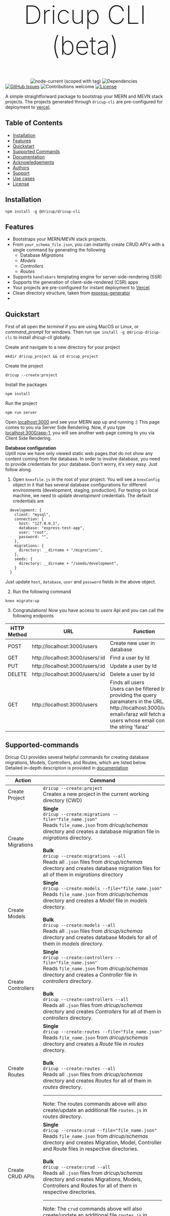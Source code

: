 <header>

<h1 style="font-weight:200; font-size:80px">Dricup CLI (beta)</h1>

</header>

&nbsp;&nbsp;&nbsp;&nbsp;&nbsp;&nbsp;&nbsp;&nbsp;&nbsp;&nbsp;&nbsp;&nbsp;&nbsp;&nbsp;&nbsp;&nbsp;&nbsp;&nbsp;&nbsp;
![node-current (scoped with tag)](https://img.shields.io/node/v/@dricup/dricup-cli/latest?color=green)
![Dependencies](https://img.shields.io/badge/dependencies-up%20to%20date-brightgreen.svg)
[![GitHub Issues](https://img.shields.io/github/issues/farazahmad759/dricup-cli)](https://github.com/farazahmad759/dricup-cli/issues)
![Contributions welcome](https://img.shields.io/badge/contributions-welcome-orange.svg)
[![License](https://img.shields.io/badge/license-MIT-blue.svg)](https://opensource.org/licenses/MIT)

A simple straightforward package to bootstrap your MERN and MEVN stack projects. The projects generated through `dricup-cli` are pre-configured for deployment to [vercel](https://vercel.com/).

## Table of Contents

- [Installation](#Installation)
- [Features](#Features)
- [Quickstart](#Quickstart)
- [Supported Commands](#Supported-commands)
- [Documentation](./documentation/features.md)
- [Acknowledgements](#Acknowledgements)
- [Authors](#Authors)
- [Support](#Support)
- [Use cases](#Use-cases)
- [License](#License)

## Installation

```
npm install -g @dricup/dricup-cli
```

## Features

- Bootstraps your MERN/MEVN stack projects.
- From `your_schema_file.json`, you can instantly create CRUD API's with a single command by generating the following
  - Database _Migrations_
  - _Models_
  - _Controllers_
  - _Routes_
- Supports `handlebars` templating engine for server-side-rendering (SSR)
- Supports the generation of client-side-rendered (CSR) apps
- Your projects are pre-configured for instant deployment to [Vercel](https://vercel.com/).
- Clean directory structure, taken from [express-generator](https://github.com/expressjs/generator)
-

## Quickstart

First of all open the _terminal_ if you are using MacOS or Linux, or _command_prompt_ for windows. Then run `npm install -g @dricup-dricup-cli` to install _dricup-cli_ globally.

Create and navigate to a new directory for your project

```
mkdir dricup_project && cd dricup_project
```

Create the project

```
dricup --create:project
```

Install the packages

```
npm install
```

Run the project

```
npm run server
```

Open [localhost:3000](http://localhost:3000) and see your MERN app up and running :) This page comes to you via Server Side Rendering. Now, if you type [localhost:3000/app-1](http://localhost:3000/app-1), you will see another web page coming to you via Client Side Rendering.

**Database configuration**<br>
Uptill now we have only viewed static web pages that do not show any content coming from the database. In order to involve database, you need to provide credentials for your database. Don't worry, it's very easy. Just follow along.

1. Open `knexfile.js` in the root of your project. You will see a `knexConfig` object in it that has several database configurations for different environments (development, staging, production). For testing on local machine, we need to update _development_ credentials. The default credentials are

```
  development: {
    client: "mysql",
    connection: {
      host: "127.0.0.1",
      database: "express-test-app",
      user: "root",
      password: "",
    },
    migrations: {
      directory: __dirname + "/migrations",
    },
    seeds: {
      directory: __dirname + "/seeds/development",
    }
  }
```

Just update `host`, `database`, `user` and `password` fields in the above object.

2. Run the following command

```
knex migrate:up
```

3. Congratulations! Now you have access to _users_ Api and you can call the following endpoints

| HTTP Method | URL                             | Function                                                                                                                                                                                            |
| ----------- | ------------------------------- | --------------------------------------------------------------------------------------------------------------------------------------------------------------------------------------------------- |
| POST        | http://localhost:3000/users     | Create new user in database                                                                                                                                                                         |
| GET         | http://localhost:3000/users/:id | Find a user by Id                                                                                                                                                                                   |
| PUT         | http://localhost:3000/users/:id | Update a user by Id                                                                                                                                                                                 |
| DELETE      | http://localhost:3000/users/:id | Delete a user by Id                                                                                                                                                                                 |
| GET         | http://localhost:3000/users     | Finds all users <br> Users can be filtered by providing the query paramaters in the URL. Like, http://localhost:3000/users?email=faraz will fetch all users whose email contains the string 'faraz' |

## Supported-commands

Dricup CLI provides several helpful commands for creating database migrations, Models, Controllers, and Routes, which are listed below. Detailed in-depth description is provided in [documentation](./documentation/documentation.md)

| Action             | Command                                                                                                                                                                                                                                                                                                                                                                                                                                                                                                                                       |
| ------------------ | --------------------------------------------------------------------------------------------------------------------------------------------------------------------------------------------------------------------------------------------------------------------------------------------------------------------------------------------------------------------------------------------------------------------------------------------------------------------------------------------------------------------------------------------- |
| Create Project     | `dricup --create:project` <br> Creates a new project in the current working directory (CWD)                                                                                                                                                                                                                                                                                                                                                                                                                                                   |
| Create Migrations  | **Single**<br>`dricup --create:migrations --file="file_name.json"` <br> Reads `file_name.json` from _dricup/schemas_ directory and creates a database migration file in _migrations_ directory. <br><br> **Bulk**<br>`dricup --create:migrations --all` <br> Reads all `.json` files from _dricup/schemas_ directory and creates database migration files for all of them in _migrations_ directory                                                                                                                                           |
| Create Models      | **Single**<br>`dricup --create:models --file="file_name.json"` <br> Reads `file_name.json` from _dricup/schemas_ directory and creates a _Model_ file in _models_ directory.<br><br> **Bulk**<br>`dricup --create:models --all` <br> Reads all `.json` files from _dricup/schemas_ directory and creates database Models for all of them in _models_ directory.                                                                                                                                                                               |
| Create Controllers | **Single**<br>`dricup --create:controllers --file="file_name.json"` <br> Reads `file_name.json` from _dricup/schemas_ directory and creates a _Controller_ file in _controllers_ directory.<br><br> **Bulk**<br>`dricup --create:controllers --all` <br> Reads all `.json` files from _dricup/schemas_ directory and creates _Controllers_ for all of them in _controllers_ directory.                                                                                                                                                        |
| Create Routes      | **Single**<br>`dricup --create:routes --file="file_name.json"` <br> Reads `file_name.json` from _dricup/schemas_ directory and creates a _Route_ file in _routes_ directory.<br><br> **Bulk**<br>`dricup --create:routes --all` <br> Reads all `.json` files from _dricup/schemas_ directory and creates _Routes_ for all of them in _routes_ directory. <hr> Note: The routes commands above will also create/update an additional file `routes.js` in _routes_ directory.                                                                   |
| Create CRUD APIs   | **Single**<br>`dricup --create:crud --file="file_name.json"` <br> Reads `file_name.json` from _dricup/schemas_ directory and creates Migration, Model, Controller and Route files in respective directories.<br><br> **Bulk**<br>`dricup --create:crud --all` <br> Reads all `.json` files from _dricup/schemas_ directory and creates Migrations, Models, Controllers and Routes for all of them in respective directories. <hr> Note: The `crud` commands above will also create/update an additional file `routes.js` in routes directory. |

## Documentation

You can view in-depth documentation [here](./documentation/documentation.md), but let's get an overview here.
When you first run `dricup --create:project` command, it will create the following file structure.

    .
    ├── client                  # CSR rendered apps will be stored here
    │   └── app-1
    │   │   └── build
    │   │       └── index.html  # it will be rendered at localhost:3000/app-1
    │   └── `client.js`         # IMPORTANT: contains names and routes of all the client apps
    ├── controllers             # API files should be placed in this directory
    ├── dricup                  # all schemas files should be placed in dricup/schemas directory
    │   └── schemas
    │       └── users.json
    ├── migrations              # database migration files are stored here
    ├── models                  # Models in MVC are created in this directory
    ├── public                  # images, stylesheets and javascript files can be placed here
    ├── routes                  # contains application routes
    │   └── index.js
    │   └── `routes.js`         # IMPORTANT: stores information about all other files in the directory
    │   └── users.js
    ├── views                   # Views (in MVC) are stored here
    ├── app.js
    ├── dricup.config.json      # IMPORTANT: do not delete/modify it
    ├── index.js                # IMPORTANT: entry file of the app
    ├── knexfile.js             # IMPORTANT: database configurations are stored here
    ├── now.json                # IMPORTANT: config file for deployment to Vercel
    └── README.md

## Notes

### Client Apps

- Client-side rendered apps should be stored "directly" inside /client directory.
- Each app should have a "build" directory containing an index.html at the minimum. Otherwise it won't work. This applies to HTML as well as Js-framework'ed apps. If your CSR rendered app is React/Vue/Angular app, the `npm build` command should output an `index.html` file in "build" directory.
- Each app should be registered in client/client.js file, otherwise it won't be displayed. The route where this app will be displayed, is also configured in client/client.js file.

### CRUD Api

Whether you want Migrations, Models, Controllers or Routes (or even full API creation), all you have to do is provide a `some_schema.json` file for every database table. The Schema files should be of the following format.

```
{
    "tableName": "users",
    "fields": [
        {
            "title": "name",
            "type": "string"
        },
        {
            "title": "username",
            "type": "string"
        },
        {
            "title": "email",
            "type": "string"
        },
        {
            "title": "password",
            "type": "string"
        }
    ]
}
```

## Acknowledgements

- Inspired by [Laravel CRUD generator](https://github.com/appzcoder/crud-generator) that speeds up the app development process by minimizing the redundancy.
- Dricup CLI is not a framework, rather it makes use of [Express JS](https://expressjs.com/) framework to create the MERN, MEAN and MEVN stack apps quickly.
- The basic boilerplate code and directory structure has been taken from [express-generator](https://github.com/expressjs/generator)
- Database migrations are handled using [knex](http://knexjs.org/)
- [Objection Js](https://vincit.github.io/objection.js/) is used to created Models and Controllers (CRUD Api). This is the only supported [ORM](https://en.wikipedia.org/wiki/Object%E2%80%93relational_mapping#:~:text=Object%2Drelational%20mapping%20(ORM%2C,from%20within%20the%20programming%20language.) as of now. Support for other ORM's will be added soon.
- [Nodemon](https://github.com/remy/nodemon)

## Authors

- Faraz Ahmad (https://github.com/farazahmad759)

## Support

This package has been created to save the precious time that each developer spends while setting up every project. It is still in beta. I am actively working to make it robust. If you find this helpful and want to support me, there are two ways you can do this.

1. <a href="https://www.patreon.com/bePatron?u=46870467" data-patreon-widget-type="become-patron-button">Become a Patron!</a><script async src="https://c6.patreon.com/becomePatronButton.bundle.js"></script>

2. Work with me (Contact: farazahmad759@gmail.com)

## License

[MIT](https://github.com/farazahmad759/dricup-cli/blob/main/LICENSE)

## Use-cases

Coming soon

# What is more?

This is just the beginning. Several options will be added very soon to configure libraries such as [Sequelize](https://sequelize.org/).

Feel free to request features, and I will be delighted to assist you in the issues that you experience while using this package.
